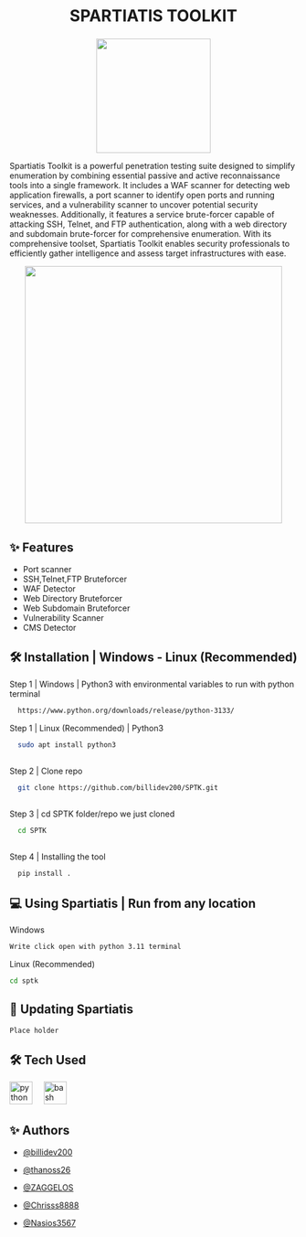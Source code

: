 <h1 align="center">SPARTIATIS TOOLKIT</h1>

###

<div align="center">
  <img height="200" src="https://github.com/billidev200/SpartiatisToolkit/blob/main/ReadmeAssets/SpartiatisLogo.png"  />
</div>

<p>Spartiatis Toolkit is a powerful penetration testing suite designed to simplify enumeration by combining essential passive and active reconnaissance tools into a single framework. It includes a WAF scanner for detecting web application firewalls, a port scanner to identify open ports and running services, and a vulnerability scanner to uncover potential security weaknesses. Additionally, it features a service brute-forcer capable of attacking SSH, Telnet, and FTP authentication, along with a web directory and subdomain brute-forcer for comprehensive enumeration. With its comprehensive toolset, Spartiatis Toolkit enables security professionals to efficiently gather intelligence and assess target infrastructures with ease.</p>

<div align="center">
  <img height="450" src="https://github.com/billidev200/SpartiatisToolkit/blob/main/ReadmeAssets/ToolkitScreenshot.png"  />
</div>

## ✨ Features

- Port scanner
- SSH,Telnet,FTP Bruteforcer
- WAF Detector
- Web Directory Bruteforcer
- Web Subdomain Bruteforcer
- Vulnerability Scanner
- CMS Detector

## 🛠️ Installation | Windows - Linux (Recommended)

Step 1 | Windows | Python3 with environmental variables to run with python terminal 

```bash
  https://www.python.org/downloads/release/python-3133/
```

Step 1 | Linux (Recommended) | Python3 

```bash
  sudo apt install python3
```
##
Step 2 | Clone repo 

```bash
  git clone https://github.com/billidev200/SPTK.git
```
##
Step 3 | cd SPTK folder/repo we just cloned

```bash
  cd SPTK
```
##
Step 4 | Installing the tool 

```bash
  pip install .
```

## 💻 Using Spartiatis | Run from any location
Windows
```bash
Write click open with python 3.11 terminal
```
Linux (Recommended)
```bash
cd sptk
```
## 🔧 Updating Spartiatis
```bash
Place holder
```
## 🛠️ Tech Used


<div align="left">


<img src="https://cdn.jsdelivr.net/gh/devicons/devicon/icons/python/python-original.svg" height="40" alt="python logo" />


<img width="12" />


<img src="https://cdn.jsdelivr.net/gh/devicons/devicon/icons/bash/bash-original.svg" height="40" alt="bash logo" />


</div>





###


## ✨ Authors





- [@billidev200](https://github.com/billidev200)


- [@thanoss26](https://github.com/thanoss26)


- [@ZAGGELOS](https://github.com/ZAGGELOS)


- [@Chrisss8888](https://github.com/Chrisss8888)


- [@Nasios3567](https://github.com/Nasios3567)
